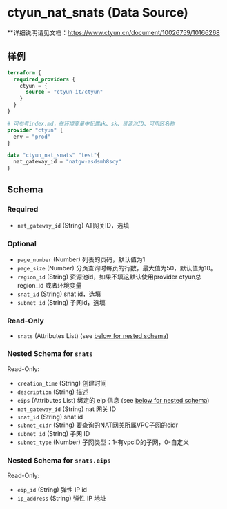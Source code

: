 # ctyun_nat_snats (Data Source)
**详细说明请见文档：https://www.ctyun.cn/document/10026759/10166268



## 样例

```terraform
terraform {
  required_providers {
    ctyun = {
      source = "ctyun-it/ctyun"
    }
  }
}

# 可参考index.md，在环境变量中配置ak、sk、资源池ID、可用区名称
provider "ctyun" {
  env = "prod"
}

data "ctyun_nat_snats" "test"{
  nat_gateway_id = "natgw-asdsmh8scy"
}
```

<!-- schema generated by tfplugindocs -->
## Schema

### Required

- `nat_gateway_id` (String) AT网关ID，选填

### Optional

- `page_number` (Number) 列表的页码，默认值为1
- `page_size` (Number) 分页查询时每页的行数，最大值为50，默认值为10。
- `region_id` (String) 资源池id，如果不填这默认使用provider ctyun总region_id 或者环境变量
- `snat_id` (String) snat id，选填
- `subnet_id` (String) 子网id，选填

### Read-Only

- `snats` (Attributes List) (see [below for nested schema](#nestedatt--snats))

<a id="nestedatt--snats"></a>
### Nested Schema for `snats`

Read-Only:

- `creation_time` (String) 创建时间
- `description` (String) 描述
- `eips` (Attributes List) 绑定的 eip 信息 (see [below for nested schema](#nestedatt--snats--eips))
- `nat_gateway_id` (String) nat 网关 ID
- `snat_id` (String) snat id
- `subnet_cidr` (String) 要查询的NAT网关所属VPC子网的cidr
- `subnet_id` (String) 子网 ID
- `subnet_type` (Number) 子网类型：1-有vpcID的子网，0-自定义

<a id="nestedatt--snats--eips"></a>
### Nested Schema for `snats.eips`

Read-Only:

- `eip_id` (String) 弹性 IP id
- `ip_address` (String) 弹性 IP 地址